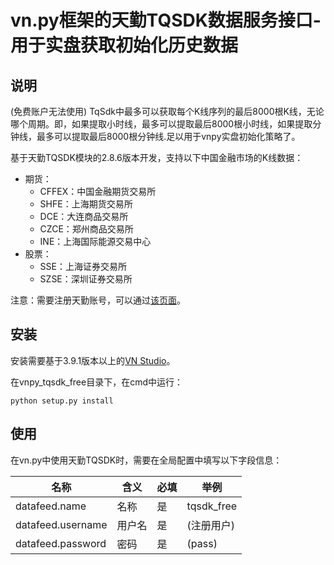 # vn.py框架的天勤TQSDK数据服务接口-用于实盘获取初始化历史数据

## 说明
(免费账户无法使用)
TqSdk中最多可以获取每个K线序列的最后8000根K线，无论哪个周期。即，如果提取小时线，最多可以提取最后8000根小时线，如果提取分钟线，最多可以提取最后8000根分钟线.足以用于vnpy实盘初始化策略了。

基于天勤TQSDK模块的2.8.6版本开发，支持以下中国金融市场的K线数据：

* 期货：
  * CFFEX：中国金融期货交易所
  * SHFE：上海期货交易所
  * DCE：大连商品交易所
  * CZCE：郑州商品交易所
  * INE：上海国际能源交易中心
* 股票：
  * SSE：上海证券交易所
  * SZSE：深圳证券交易所

注意：需要注册天勤账号，可以通过[该页面](https://www.shinnytech.com)。


## 安装

安装需要基于3.9.1版本以上的[VN Studio](https://www.vnpy.com)。

在vnpy_tqsdk_free目录下，在cmd中运行：

```
python setup.py install
```

## 使用

在vn.py中使用天勤TQSDK时，需要在全局配置中填写以下字段信息：

|名称|含义|必填|举例|
|---------|----|---|---|
|datafeed.name|名称|是|tqsdk_free|
|datafeed.username|用户名|是|(注册用户)|
|datafeed.password|密码|是|(pass)|
